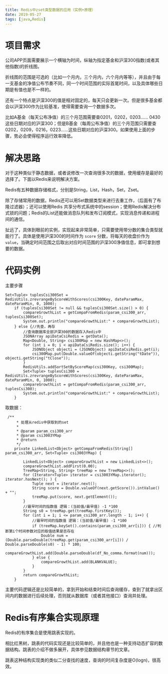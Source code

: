 ```yaml
---
title: Redis中zset类型数据的应用（实例+原理）
date: 2019-05-27 
tags: [java,Redis]
---
```


# 项目需求

公司APP页面需要展示一个横轴为时间，纵轴为指定基金和沪深300指数(或者其他指数)的折线图。

折线图的范围是可选的（比如一个月内，三个月内，六个月内等等），并且由于每一支基金的净值公布节奏不同，同一个时间范围的实际首尾时间，以及具体哪些日期是有值也是不一样的。

还有一个特点是沪深300的值是相对固定的，每天只会更新一次。但是很多基金都会以沪深300作为比较基准，使得需要查询一个数据多次。

比如A基金（每天公布净值）的三个月范围需要查0201，0202，0203…… 0430这些日期对应的沪深300；但是B基金（每周公布净值）的三个月范围只需要查0202，0209，0216，0223……这些日期对应的沪深300。如果使用上面的步骤，势必会使得程序运行效率降低。

# 解决思路

对于这种类似于静态数据，或者说修改一次查询很多次的数据，使用缓存是最好的选择了。下面以Redis来说明解决方案。

Redis有五种数据存储格式，分别是String，List，Hash，Set，Zset。

除了存储常用的数据，Redis还可以用Set数据类型来进行去重工作，（后面有了布隆过滤器）；还可以使用Redis 共享分布式系统中的session；使用Redis解决分布式锁的问题；Redis的List还能做消息队列和发布订阅模式，实现消息传递和进程间的通信。

扯远了，具体到眼前的实例，实现起来非常简单，只需要使用带分数的集合类型就能行了。具体是使用沪深300的时间作为 `score` 分数，将每天的收盘价作为`value`，当确定时间范围之后取出对应时间范围的沪深300净值信息，即可拿到想要的数据。

# 代码实例

主要步骤

```
Set<Tuple> tuplesCsi300Set = RedisUtils.zrevrangeByScoreWithScores(csi300Key, dateParamMax, dateParamMin, 0, 1000);
    if (tuplesCsi300Set != null && tuplesCsi300Set.size() > 0) {
        compareGrowthList = getCompaFromRedis(param_csi300_arr, tuplesCsi300Set);
        System.out.println("compareGrowthList:" + compareGrowthList);
    } else {//先查，再存
        //查询数据库全部沪深300的数据存入Redis中
        JSONArray apiDataCsiRedis = getData();
        Map<Double, String> csi300Map = new HashMap<>();
        for (int i = 0; i < apiDataCsiRedis.size(); i++) {
            JSONObject objecti = (JSONObject) apiDataCsiRedis.get(i);
            csi300Map.put(Double.valueOf(objecti.getString("tDate")), objecti.getString("tClose"));
        }
        RedisUtils.addSortSetByScoreMap(csi300Key, csi300Map);
        Set<Tuple> tuplesCsi300 = RedisUtils.zrevrangeByScoreWithScores(csi300Key, dateParamMax, dateParamMin, 0, 1000);
        compareGrowthList = getCompaFromRedis(param_csi300_arr, tuplesCsi300);
        System.out.println("compareGrowthList:" + compareGrowthList);
    }

```

   取数据：

```
 /**
     * 处理从redis中获取到的set
     *
     * @param param_csi300_arr
     * @param csi3003YMap
     * @return
     */
    private LinkedList<Object> getCompaFromRedis(String[] param_csi300_arr, Set<Tuple> csi3003YMap) {

        LinkedList<Object> compareGrowthList = new LinkedList<>();
        compareGrowthList.addFirst(0.00);
        TreeMap<String, String> treeMap = new TreeMap<>();
        for (Iterator<Tuple> iterator = csi3003YMap.iterator(); iterator.hasNext(); ) {
            Tuple next = iterator.next();
            String score = Double.valueOf(next.getScore()).intValue() + "";
            treeMap.put(score, next.getElement());
        }
        //最早时间的指数值 逻辑：(当前值/最早值) -1 *100
        String s0 = treeMap.get(treeMap.firstKey());
        for (int i = 1; i <= param_csi300_arr.length - 1; i++) {
            //最早时间的指数值 逻辑：(当前值/最早值) -1 *100
            if (treeMap.keySet().contains(param_csi300_arr[i])) { //判断第i个时间参数对应的取值结果是否存在
                Double num = (Double.parseDouble(treeMap.get(param_csi300_arr[i])) / Double.parseDouble(s0) - 1) * 100;
                compareGrowthList.add(Double.parseDouble(df_No_comma.format(num)));
            } else {
                compareGrowthList.add(BLANKVALUE);
            }
        }
        return compareGrowthList;
    }
```



主要代码逻辑还是比较简单的，拿到开始和结束时间后查询缓存，查到了就拿出区间内的数据进行后续处理，否则就从数据库（或者其他接口）查询并处理。

# Redis有序集合实现原理

Redis的有序集合是使用跳表实现的。

相比红黑树，跳表的代码实现还是比较简单的，并且他也是一种支持动态扩容的数据结构。跳表的介绍不做多展开，具体参见数据结构章节的文章。

跳表这种结构实现类的类似二分查找的速度，查询的时间复杂度是O(logn)，很高效。
